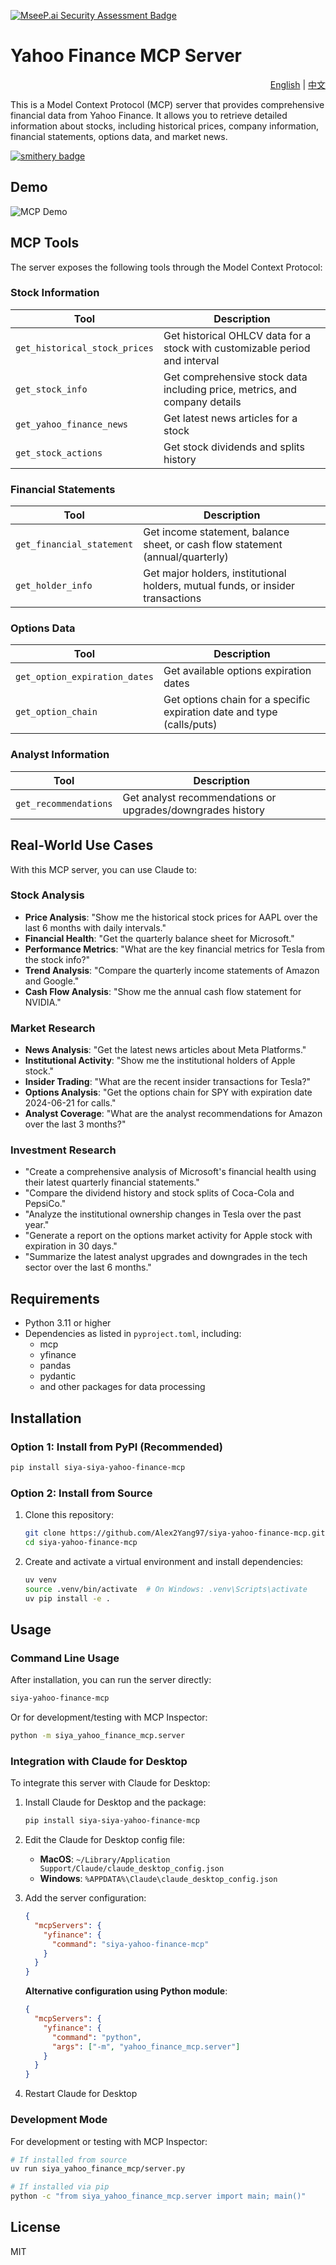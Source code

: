 [![MseeP.ai Security Assessment Badge](https://mseep.net/pr/alex2yang97-siya-yahoo-finance-mcp-badge.png)](https://mseep.ai/app/alex2yang97-siya-yahoo-finance-mcp)

# Yahoo Finance MCP Server

<div align="right">
  <a href="README.md">English</a> | <a href="README.zh.md">中文</a>
</div>

This is a Model Context Protocol (MCP) server that provides comprehensive financial data from Yahoo Finance. It allows you to retrieve detailed information about stocks, including historical prices, company information, financial statements, options data, and market news.

[![smithery badge](https://smithery.ai/badge/@Alex2Yang97/siya-yahoo-finance-mcp)](https://smithery.ai/server/@Alex2Yang97/siya-yahoo-finance-mcp)

## Demo

![MCP Demo](assets/demo.gif)

## MCP Tools

The server exposes the following tools through the Model Context Protocol:

### Stock Information

| Tool | Description |
|------|-------------|
| `get_historical_stock_prices` | Get historical OHLCV data for a stock with customizable period and interval |
| `get_stock_info` | Get comprehensive stock data including price, metrics, and company details |
| `get_yahoo_finance_news` | Get latest news articles for a stock |
| `get_stock_actions` | Get stock dividends and splits history |

### Financial Statements

| Tool | Description |
|------|-------------|
| `get_financial_statement` | Get income statement, balance sheet, or cash flow statement (annual/quarterly) |
| `get_holder_info` | Get major holders, institutional holders, mutual funds, or insider transactions |

### Options Data

| Tool | Description |
|------|-------------|
| `get_option_expiration_dates` | Get available options expiration dates |
| `get_option_chain` | Get options chain for a specific expiration date and type (calls/puts) |

### Analyst Information

| Tool | Description |
|------|-------------|
| `get_recommendations` | Get analyst recommendations or upgrades/downgrades history |

## Real-World Use Cases

With this MCP server, you can use Claude to:

### Stock Analysis

- **Price Analysis**: "Show me the historical stock prices for AAPL over the last 6 months with daily intervals."
- **Financial Health**: "Get the quarterly balance sheet for Microsoft."
- **Performance Metrics**: "What are the key financial metrics for Tesla from the stock info?"
- **Trend Analysis**: "Compare the quarterly income statements of Amazon and Google."
- **Cash Flow Analysis**: "Show me the annual cash flow statement for NVIDIA."

### Market Research

- **News Analysis**: "Get the latest news articles about Meta Platforms."
- **Institutional Activity**: "Show me the institutional holders of Apple stock."
- **Insider Trading**: "What are the recent insider transactions for Tesla?"
- **Options Analysis**: "Get the options chain for SPY with expiration date 2024-06-21 for calls."
- **Analyst Coverage**: "What are the analyst recommendations for Amazon over the last 3 months?"

### Investment Research

- "Create a comprehensive analysis of Microsoft's financial health using their latest quarterly financial statements."
- "Compare the dividend history and stock splits of Coca-Cola and PepsiCo."
- "Analyze the institutional ownership changes in Tesla over the past year."
- "Generate a report on the options market activity for Apple stock with expiration in 30 days."
- "Summarize the latest analyst upgrades and downgrades in the tech sector over the last 6 months."

## Requirements

- Python 3.11 or higher
- Dependencies as listed in `pyproject.toml`, including:
  - mcp
  - yfinance
  - pandas
  - pydantic
  - and other packages for data processing

## Installation

### Option 1: Install from PyPI (Recommended)

```bash
pip install siya-siya-yahoo-finance-mcp
```

### Option 2: Install from Source

1. Clone this repository:
   ```bash
   git clone https://github.com/Alex2Yang97/siya-yahoo-finance-mcp.git
   cd siya-yahoo-finance-mcp
   ```

2. Create and activate a virtual environment and install dependencies:
   ```bash
   uv venv
   source .venv/bin/activate  # On Windows: .venv\Scripts\activate
   uv pip install -e .
   ```

## Usage

### Command Line Usage

After installation, you can run the server directly:

```bash
siya-yahoo-finance-mcp
```

Or for development/testing with MCP Inspector:

```bash
python -m siya_yahoo_finance_mcp.server
```

### Integration with Claude for Desktop

To integrate this server with Claude for Desktop:

1. Install Claude for Desktop and the package:
   ```bash
   pip install siya-siya-yahoo-finance-mcp
   ```

2. Edit the Claude for Desktop config file:
   - **MacOS**: `~/Library/Application Support/Claude/claude_desktop_config.json`
   - **Windows**: `%APPDATA%\Claude\claude_desktop_config.json`

3. Add the server configuration:
   ```json
   {
     "mcpServers": {
       "yfinance": {
         "command": "siya-yahoo-finance-mcp"
       }
     }
   }
   ```

   **Alternative configuration using Python module**:
   ```json
   {
     "mcpServers": {
       "yfinance": {
         "command": "python",
         "args": ["-m", "yahoo_finance_mcp.server"]
       }
     }
   }
   ```

4. Restart Claude for Desktop

### Development Mode

For development or testing with MCP Inspector:

```bash
# If installed from source
uv run siya_yahoo_finance_mcp/server.py

# If installed via pip
python -c "from siya_yahoo_finance_mcp.server import main; main()"
```

## License

MIT


